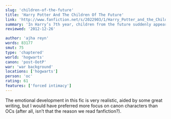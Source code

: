```yaml
---
slug: 'children-of-the-future'
title: 'Harry Potter And The Children Of The Future'
link: 'http://www.fanfiction.net/s/2022903/1/Harry_Potter_and_the_Children_of_the_Future'
summary: 'In Harry’s 7th year, children from the future suddenly appear at Hogwarts and one of them claims to be Harry’s son. Problem is, Harry isn’t the only father. Draco and Harry struggle to come to terms with their future relationship as their son and his friends get up to more mischief that the marauders.'
reviewed: '2012-12-26'

author: 'ajha reyn'
words: 83177
smut: 75
type: 'chaptered'
world: 'hogwarts'
canon: 'post-OotP'
war: 'war background'
locations: ['hogwarts']
person: 'oc'
rating: 61
features: ['forced intimacy']
---
```


The emotional development in this fic is very realistic, aided by some great writing, but I would have preferred more focus on canon characters than OCs (after all, isn’t that the reason we read fanfiction?).
